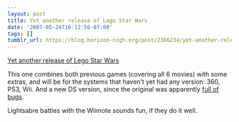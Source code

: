```yaml
---
layout: post
title: Yet another release of Lego Star Wars
date: '2007-05-24T16:12:56-07:00'
tags: []
tumblr_url: https://blog.horizon-nigh.org/post/2386234/yet-another-release-of-lego-star-wars
---
```

[Yet another release of Lego Star Wars](http://arstechnica.com/journals/thumbs.ars/2007/05/24/lego-star-wars-to-come-back-with-all-six-movies-in-one-game)  

This one combines both previous games (covering all 6 movies) with some extras, and will be for the systems that haven’t yet had any version: 360, PS3, Wii. And a new DS version, since the original was apparently [full of bugs](http://www.kotaku.com/gaming/lego-star-wars-2/why-i-hate-lego-sw2-for-the-ds-201171.php).

Lightsabre battles with the Wiimote sounds fun, if they do it well.

